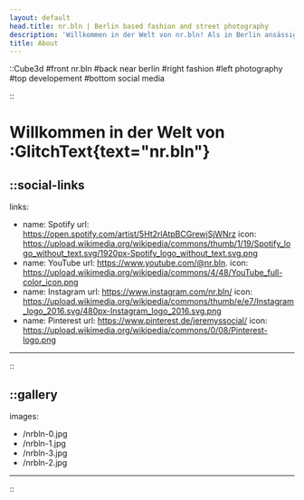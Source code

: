 ```yaml
---
layout: default
head.title: nr.bln | Berlin based fashion and street photography
description: 'Willkommen in der Welt von nr.bln! Als in Berlin ansässiges Talent ist nr.bln bekannt für seine einzigartige Perspektive in der Welt der Modefotografie. Erfahren Sie mehr über seine Reise, Leidenschaft für Technologie, und wie er Wellen in der Modeindustrie schlägt.'
title: About
---
```






::Cube3d
#front
nr.bln
#back
near berlin
#right
fashion
#left
photography
#top
developement
#bottom
social media

::



# Willkommen in der Welt von :GlitchText{text="nr.bln"}


::social-links
---
links:
  - name: Spotify
    url: https://open.spotify.com/artist/5Ht2rlAtpBCGrewjSjWNrz
    icon: https://upload.wikimedia.org/wikipedia/commons/thumb/1/19/Spotify_logo_without_text.svg/1920px-Spotify_logo_without_text.svg.png
  - name: YouTube
    url: https://www.youtube.com/@nr.bln.
    icon: https://upload.wikimedia.org/wikipedia/commons/4/48/YouTube_full-color_icon.png
  - name: Instagram
    url: https://www.instagram.com/nr.bln/
    icon: https://upload.wikimedia.org/wikipedia/commons/thumb/e/e7/Instagram_logo_2016.svg/480px-Instagram_logo_2016.svg.png
  - name: Pinterest
    url: https://www.pinterest.de/jeremyssocial/
    icon: https://upload.wikimedia.org/wikipedia/commons/0/08/Pinterest-logo.png
---
::




::gallery
---
images:
  - /nrbln-0.jpg
  - /nrbln-1.jpg
  - /nrbln-3.jpg
  - /nrbln-2.jpg
---
::
